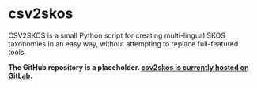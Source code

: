 # csv2skos
CSV2SKOS is a small Python script for creating multi-lingual SKOS taxonomies in an easy way, without attempting to replace full-featured tools. 

**The GitHub repository is a placeholder. [csv2skos is currently hosted on GitLab](https://gitlab.com/konstruktiv/csv2skos).**
